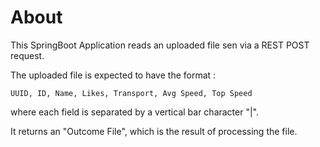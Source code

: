 # About

This SpringBoot Application reads an uploaded file sen via a REST POST request.

The uploaded file is expected to have the format :

```
UUID, ID, Name, Likes, Transport, Avg Speed, Top Speed
```

where each field is separated by a vertical bar character "|". 

It returns an "Outcome File", which is the result of processing the file.